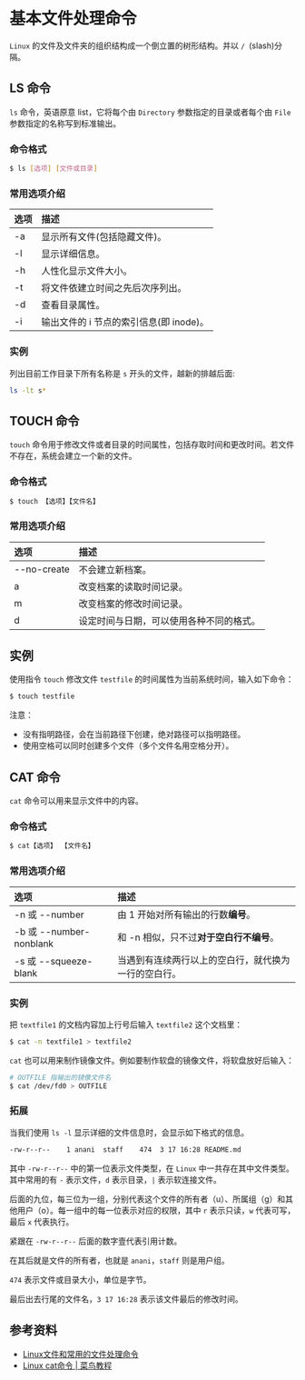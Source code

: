 # 基本文件处理命令
`Linux` 的文件及文件夹的组织结构成一个倒立置的树形结构。并以 `/ `(slash)分隔。

## LS 命令
`ls` 命令，英语原意 list，它将每个由 `Directory` 参数指定的目录或者每个由 `File` 参数指定的名称写到标准输出。

### 命令格式

```bash
$ ls [选项] [文件或目录]
```

### 常用选项介绍

|选项 | 描述 |
| :-- | :-- |
| -a | 显示所有文件(包括隐藏文件)。 |
| -l | 显示详细信息。 |
| -h | 人性化显示文件大小。 |
| -t | 将文件依建立时间之先后次序列出。 |
| -d | 查看目录属性。 |
| -i | 输出文件的 i 节点的索引信息(即 inode)。 |

### 实例
列出目前工作目录下所有名称是 `s` 开头的文件，越新的排越后面:

```bash
ls -lt s*
```

## TOUCH 命令
`touch` 命令用于修改文件或者目录的时间属性，包括存取时间和更改时间。若文件不存在，系统会建立一个新的文件。

### 命令格式

```bash
$ touch 【选项】【文件名】
```

### 常用选项介绍

|选项 | 描述 |
| :-- | :-- |
| --no-create | 不会建立新档案。 |
| a | 改变档案的读取时间记录。 |
| m | 改变档案的修改时间记录。 |
| d | 设定时间与日期，可以使用各种不同的格式。 |

## 实例
使用指令 `touch` 修改文件 `testfile` 的时间属性为当前系统时间，输入如下命令：

```bash
$ touch testfile 
```

注意：
* 没有指明路径，会在当前路径下创建，绝对路径可以指明路径。
* 使用空格可以同时创建多个文件（多个文件名用空格分开）。

## CAT 命令
`cat` 命令可以用来显示文件中的内容。

### 命令格式

```bash
$ cat【选项】 【文件名】
```

### 常用选项介绍

|选项 | 描述 |
| :-- | :-- |
| -n 或 --number | 由 1 开始对所有输出的行数**编号**。 |
| -b 或 --number-nonblank | 和 -n 相似，只不过**对于空白行不编号**。 |
| -s 或 --squeeze-blank | 当遇到有连续两行以上的空白行，就代换为一行的空白行。 |

### 实例
把 `textfile1` 的文档内容加上行号后输入 `textfile2` 这个文档里：

```bash
$ cat -n textfile1 > textfile2
```

`cat` 也可以用来制作镜像文件。例如要制作软盘的镜像文件，将软盘放好后输入：

```bash
# OUTFILE 指输出的镜像文件名
$ cat /dev/fd0 > OUTFILE
```

### 拓展
当我们使用 `ls -l` 显示详细的文件信息时，会显示如下格式的信息。

```bash
-rw-r--r--    1 anani  staff    474  3 17 16:28 README.md
```

其中 `-rw-r--r--` 中的第一位表示文件类型，在 `Linux` 中一共存在其中文件类型。其中常用的有 `-` 表示文件，`d` 表示目录，`|` 表示软连接文件。

后面的九位，每三位为一组，分别代表这个文件的所有者（u）、所属组（g）和其他用户（o）。每一组中的每一位表示对应的权限，其中 `r` 表示只读，`w` 代表可写，最后 `x` 代表执行。

紧跟在 `-rw-r--r--` 后面的数字壹代表引用计数。

在其后就是文件的所有者，也就是 `anani`，`staff` 则是用户组。

`474` 表示文件或目录大小，单位是字节。

最后出去行尾的文件名，`3 17 16:28` 表示该文件最后的修改时间。

## 参考资料
 * [Linux文件和常用的文件处理命令](https://www.linuxidc.com/Linux/2016-09/135504.htm)
 * [Linux cat命令 | 菜鸟教程](http://www.runoob.com/linux/linux-comm-cat.html)